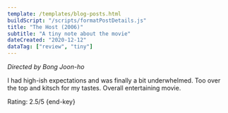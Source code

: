 ```yaml
---
template: /templates/blog-posts.html
buildScript: "/scripts/formatPostDetails.js"
title: "The Host (2006)"
subtitle: "A tiny note about the movie"
dateCreated: "2020-12-12"
dataTag: ["review", "tiny"]
---
```


_Directed by Bong Joon-ho_

I had high-ish expectations and was finally a bit underwhelmed. Too over the top and kitsch for my tastes. Overall entertaining movie.

Rating: 2.5/5 {end-key}
